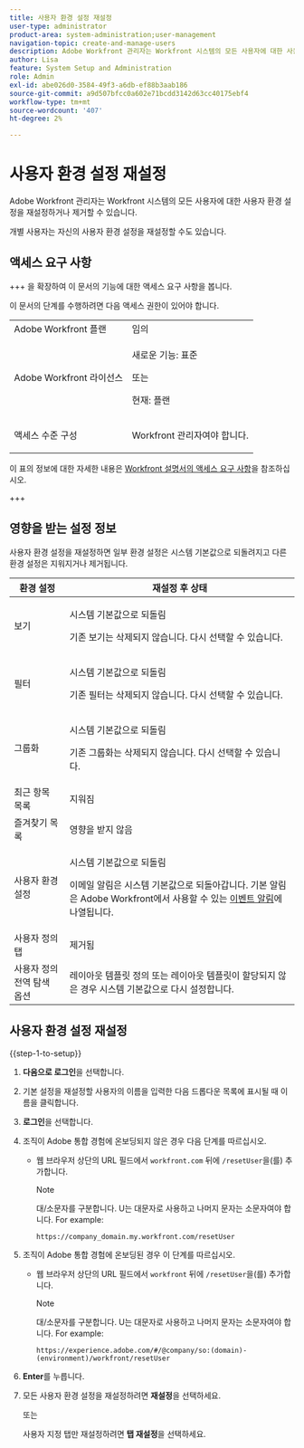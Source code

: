 ```yaml
---
title: 사용자 환경 설정 재설정
user-type: administrator
product-area: system-administration;user-management
navigation-topic: create-and-manage-users
description: Adobe Workfront 관리자는 Workfront 시스템의 모든 사용자에 대한 사용자 환경 설정을 재설정하거나 제거할 수 있습니다. 개별 사용자는 자신의 사용자 환경 설정을 재설정할 수도 있습니다.
author: Lisa
feature: System Setup and Administration
role: Admin
exl-id: abe026d0-3584-49f3-a6db-ef88b3aab186
source-git-commit: a9d507bfcc0a602e71bcdd3142d63cc40175ebf4
workflow-type: tm+mt
source-wordcount: '407'
ht-degree: 2%

---
```


# 사용자 환경 설정 재설정

<!-- Audited: 12/2023 -->

Adobe Workfront 관리자는 Workfront 시스템의 모든 사용자에 대한 사용자 환경 설정을 재설정하거나 제거할 수 있습니다.

개별 사용자는 자신의 사용자 환경 설정을 재설정할 수도 있습니다.

## 액세스 요구 사항

+++ 을 확장하여 이 문서의 기능에 대한 액세스 요구 사항을 봅니다.

이 문서의 단계를 수행하려면 다음 액세스 권한이 있어야 합니다.

<table style="table-layout:auto"> 
 <col> 
 <col> 
 <tbody> 
  <tr> 
   <td role="rowheader">Adobe Workfront 플랜</td> 
   <td>임의</td> 
  </tr> 
  <tr> 
   <td role="rowheader">Adobe Workfront 라이선스</td> 
   <td><p>새로운 기능: 표준</p>
       <p>또는</p>
       <p>현재: 플랜</p></td>
  </tr> 
  <tr> 
   <td role="rowheader">액세스 수준 구성</td> 
   <td> <p>Workfront 관리자여야 합니다.</p> </td> 
  </tr> 
 </tbody> 
</table>

이 표의 정보에 대한 자세한 내용은 [Workfront 설명서의 액세스 요구 사항](/help/quicksilver/administration-and-setup/add-users/access-levels-and-object-permissions/access-level-requirements-in-documentation.md)을 참조하십시오.

+++

## 영향을 받는 설정 정보

사용자 환경 설정을 재설정하면 일부 환경 설정은 시스템 기본값으로 되돌려지고 다른 환경 설정은 지워지거나 제거됩니다.

<table style="table-layout:auto"> 
 <col> 
 <col> 
 <thead> 
  <tr> 
   <th><strong>환경 설정</strong> </th> 
   <th><strong>재설정 후 상태</strong> </th> 
  </tr> 
 </thead> 
 <tbody> 
  <tr> 
   <td>보기</td> 
   <td> <p> 시스템 기본값으로 되돌림</p> <p>기존 보기는 삭제되지 않습니다. 다시 선택할 수 있습니다.</p> </td> 
  </tr> 
  <tr> 
   <td>필터</td> 
   <td> <p>시스템 기본값으로 되돌림</p> <p>기존 필터는 삭제되지 않습니다. 다시 선택할 수 있습니다.</p> </td> 
  </tr> 
  <tr> 
   <td>그룹화</td> 
   <td> <p>시스템 기본값으로 되돌림</p> <p>기존 그룹화는 삭제되지 않습니다. 다시 선택할 수 있습니다.</p> </td> 
  </tr> 
  <tr> 
   <td>최근 항목 목록</td> 
   <td>지워짐</td> 
  </tr> 
  <tr> 
   <td>즐겨찾기 목록</td> 
   <td>영향을 받지 않음</td> 
  </tr> 
  <tr> 
   <td>사용자 환경 설정</td> 
   <td> <p>시스템 기본값으로 되돌림</p> <p>이메일 알림은 시스템 기본값으로 되돌아갑니다. 기본 알림은 Adobe Workfront에서 사용할 수 있는 <a href="/help/quicksilver/administration-and-setup/manage-workfront/emails/event-notifications-available-in-wf.md">이벤트 알림</a>에 나열됩니다.</p> </td> 
  </tr> 
  <tr> 
   <td>사용자 정의 탭</td> 
   <td>제거됨</td> 
  </tr> 
  <tr> 
   <td>사용자 정의 전역 탐색 옵션</td> 
   <td>레이아웃 템플릿 정의 또는 레이아웃 템플릿이 할당되지 않은 경우 시스템 기본값으로 다시 설정합니다.</td> 
  </tr> 
 </tbody> 
</table>

## 사용자 환경 설정 재설정

{{step-1-to-setup}}

1. **다음으로 로그인**&#x200B;을 선택합니다.
1. 기본 설정을 재설정할 사용자의 이름을 입력한 다음 드롭다운 목록에 표시될 때 이름을 클릭합니다.
1. **로그인**&#x200B;을 선택합니다.
1. 조직이 Adobe 통합 경험에 온보딩되지 않은 경우 다음 단계를 따르십시오.

   * 웹 브라우저 상단의 URL 필드에서 `workfront.com` 뒤에 `/resetUser`을(를) 추가합니다.

     >[!NOTE]
     >
     >대/소문자를 구분합니다. U는 대문자로 사용하고 나머지 문자는 소문자여야 합니다. For example:
     >
     >`https://company_domain.my.workfront.com/resetUser`

1. 조직이 Adobe 통합 경험에 온보딩된 경우 이 단계를 따르십시오.

   * 웹 브라우저 상단의 URL 필드에서 `workfront` 뒤에 `/resetUser`을(를) 추가합니다.

     >[!NOTE]
     >
     >대/소문자를 구분합니다. U는 대문자로 사용하고 나머지 문자는 소문자여야 합니다. For example:
     >
     >`https://experience.adobe.com/#/@company/so:(domain)-(environment)/workfront/resetUser`

1. **Enter**&#x200B;를 누릅니다.
1. 모든 사용자 환경 설정을 재설정하려면 **재설정**&#x200B;을 선택하세요.

   또는

   사용자 지정 탭만 재설정하려면 **탭 재설정**&#x200B;을 선택하세요.
